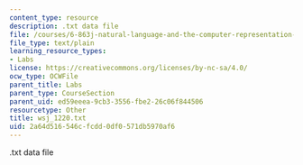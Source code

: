 ```yaml
---
content_type: resource
description: .txt data file
file: /courses/6-863j-natural-language-and-the-computer-representation-of-knowledge-spring-2003/2a64d516546cfcdd0df0571db5970af6_wsj_1220.txt
file_type: text/plain
learning_resource_types:
- Labs
license: https://creativecommons.org/licenses/by-nc-sa/4.0/
ocw_type: OCWFile
parent_title: Labs
parent_type: CourseSection
parent_uid: ed59eeea-9cb3-3556-fbe2-26c06f844506
resourcetype: Other
title: wsj_1220.txt
uid: 2a64d516-546c-fcdd-0df0-571db5970af6
---
```

.txt data file